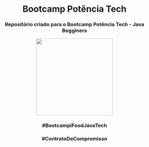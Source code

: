 <h1 align="center"> Bootcamp Potência Tech </h1>

<h3 align="center"> Repositório criado para o Bootcamp Potência Tech - Java Begginers </h3>

<p align="center">
<img src="https://raw.githubusercontent.com/leticiapalaro/Bootcamp-Potencia-Tech-powered-by-iFood/main/Imagens/logo-bootcamp.webp" height="250" width="250">
</p>


<h3 align="center" >#BootcampiFoodJavaTech  </h3>
<h3 align="center" >#ContratoDeCompromisso  </h3>
